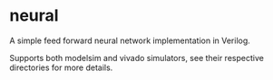 # neural

A simple feed forward neural network implementation in Verilog.

Supports both modelsim and vivado simulators, see their respective directories for more details.
